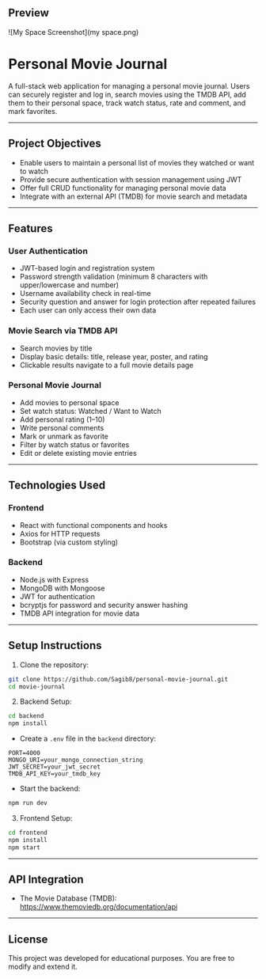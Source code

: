 
## Preview

![My Space Screenshot](my space.png)


# Personal Movie Journal

A full-stack web application for managing a personal movie journal. Users can securely register and log in, search movies using the TMDB API, add them to their personal space, track watch status, rate and comment, and mark favorites.

---

## Project Objectives

- Enable users to maintain a personal list of movies they watched or want to watch
- Provide secure authentication with session management using JWT
- Offer full CRUD functionality for managing personal movie data
- Integrate with an external API (TMDB) for movie search and metadata

---

## Features

### User Authentication
- JWT-based login and registration system
- Password strength validation (minimum 8 characters with upper/lowercase and number)
- Username availability check in real-time
- Security question and answer for login protection after repeated failures
- Each user can only access their own data

### Movie Search via TMDB API
- Search movies by title
- Display basic details: title, release year, poster, and rating
- Clickable results navigate to a full movie details page

### Personal Movie Journal
- Add movies to personal space
- Set watch status: Watched / Want to Watch
- Add personal rating (1–10)
- Write personal comments
- Mark or unmark as favorite
- Filter by watch status or favorites
- Edit or delete existing movie entries

---

## Technologies Used

### Frontend
- React with functional components and hooks
- Axios for HTTP requests
- Bootstrap (via custom styling)

### Backend
- Node.js with Express
- MongoDB with Mongoose
- JWT for authentication
- bcryptjs for password and security answer hashing
- TMDB API integration for movie data

---

## Setup Instructions

1. Clone the repository:
```bash
git clone https://github.com/Sagib8/personal-movie-journal.git
cd movie-journal
```

2. Backend Setup:
```bash
cd backend
npm install
```
- Create a `.env` file in the `backend` directory:
```
PORT=4000
MONGO_URI=your_mongo_connection_string
JWT_SECRET=your_jwt_secret
TMDB_API_KEY=your_tmdb_key
```
- Start the backend:
```bash
npm run dev
```

3. Frontend Setup:
```bash
cd frontend
npm install
npm start
```

---

## API Integration

- The Movie Database (TMDB): https://www.themoviedb.org/documentation/api

---


## License

This project was developed for educational purposes. You are free to modify and extend it.
